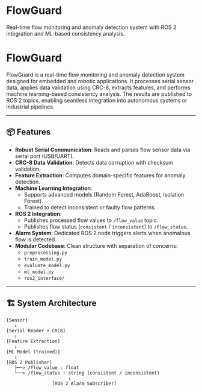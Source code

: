 # FlowGuard
Real-time flow monitoring and anomaly detection system with ROS 2 integration and ML-based consistency analysis.


# FlowGuard

FlowGuard is a real-time flow monitoring and anomaly detection system designed for embedded and robotic applications. It processes serial sensor data, applies data validation using CRC-8, extracts features, and performs machine learning-based consistency analysis. The results are published to ROS 2 topics, enabling seamless integration into autonomous systems or industrial pipelines.

---

## 📦 Features

- **Robust Serial Communication**: Reads and parses flow sensor data via serial port (USB/UART).
- **CRC-8 Data Validation**: Detects data corruption with checksum validation.
- **Feature Extraction**: Computes domain-specific features for anomaly detection.
- **Machine Learning Integration**:
  - Supports advanced models (Random Forest, AdaBoost, Isolation Forest).
  - Trained to detect inconsistent or faulty flow patterns.
- **ROS 2 Integration**:
  - Publishes processed flow values to `/flow_value` topic.
  - Publishes flow status (`consistent` / `inconsistent`) to `/flow_status`.
- **Alarm System**: Dedicated ROS 2 node triggers alerts when anomalous flow is detected.
- **Modular Codebase**: Clean structure with separation of concerns:
  - `preprocessing.py`
  - `train_model.py`
  - `evaluate_model.py`
  - `ml_model.py`
  - `ros2_interface/`

---

## 🏗️ System Architecture

```plaintext
[Sensor] 
   ↓
[Serial Reader + CRC8] 
   ↓
[Feature Extraction]
   ↓
[ML Model (trained)]
   ↓
[ROS 2 Publisher]
   ├──> /flow_value : float
   └──> /flow_status : string (consistent / inconsistent)
                       ↓
                 [ROS 2 Alarm Subscriber]
